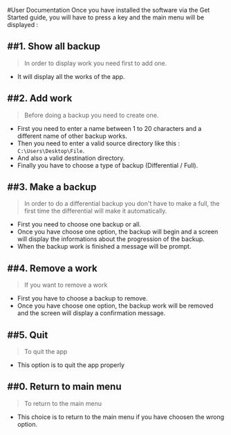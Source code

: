 #User Documentation
Once you have installed the software via the Get Started guide, you will have to press a key and the main menu will be displayed :

##1. Show all backup
-----------------
> In order to display work you need first to add one.
* It will display all the works of the app.

##2. Add work
-----------------
> Before doing a backup you need to create one.
* First you need to enter a name between 1 to 20 characters and a different name of other backup works.
* Then you need to enter a valid source directory like this : `C:\Users\Desktop\File`.
* And also a valid destination directory.
* Finally you have to choose a type of backup (Differential / Full).

##3. Make a backup
-----------------
> In order to do a differential backup you don't have to make a full, the first time the differential will make it automatically.
* First you need to choose one backup or all.
* Once you have choose one option, the backup will begin and a screen will display the informations about the progression of the backup.
* When the backup work is finished a message will be prompt.

##4. Remove a work
-----------------
> If you want to remove a work
* First you have to choose a backup to remove.
* Once you have choose one option, the backup work will be removed and the screen will display a confirmation message.

##5. Quit
-----------------
> To quit the app
* This option is to quit the app properly

##0. Return to main menu
-----------------
> To return to the main menu
* This choice is to return to the main menu if you have choosen the wrong option.
